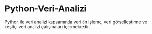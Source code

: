 # Python-Veri-Analizi
Python ile veri analizi kapsamında veri ön işleme, veri görselleştirme ve keşifçi veri analizi çalışmaları içermektedir.
